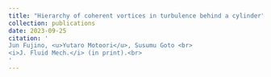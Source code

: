 ```yaml
---
title: "Hierarchy of coherent vortices in turbulence behind a cylinder"
collection: publications
date: 2023-09-25
citation: '
Jun Fujino, <u>Yutaro Motoori</u>, Susumu Goto <br> 
<i>J. Fluid Mech.</i> (in print).<br>
'
---
```

